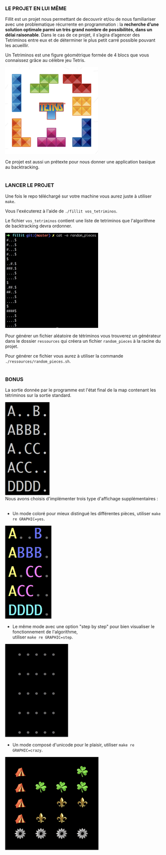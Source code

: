 ### LE PROJET EN LUI MÊME

Fillit est un projet nous permettant de decouvrir et/ou de nous familiariser avec
une problematique récurrente en programmation : la **recherche d’une solution optimale
parmi un très grand nombre de possibilités, dans un délai raisonable**. Dans le cas de ce
projet, il s’agira d’agencer des Tetriminos entre eux et de déterminer le plus petit carré
possible pouvant les acueillir.

Un Tetriminos est une figure géométrique formée de 4 blocs que vous connaissez
grâce au célèbre jeu Tetris.

<img src="ressources/tetriminos.png" width="300">

Ce projet est aussi un prétexte pour nous donner une application basique au backtracking.
<br><br>
### LANCER LE PROJET

Une fois le repo téléchargé sur votre machine vous aurez juste à utiliser `make`.

Vous l'exécuterez à l'aide de `./fillit vos_tetriminos`.

Le fichier `vos_tetriminos` contient une liste de tetriminos que l'algorithme de backtracking devra ordonner.

<img src="ressources/random_pieces.png" width="300">

Pour générer un fichier aléatoire de tétriminos vous trouverez un générateur dans le dossier `ressources` 
qui créera un fichier `random_pieces` à la racine du projet.

Pour générer ce fichier vous aurez à utiliser la commande `./ressources/random_pieces.sh`.
<br><br>
### BONUS

La sortie donnée par le programme est l'état final de la map contenant les tétriminos sur la sortie standard.

<img src="ressources/classic.png" height="300">
<br>
Nous avons choisis d'implémenter trois type d'affichage supplémentaires :
<br><br>

* Un mode coloré pour mieux distingué les différentes pièces, utiliser `make re GRAPHIC=yes`.

<img src="ressources/color.png" height="300">
<br>

* Le même mode avec une option "step by step" pour bien visualiser le fonctionnement de l'algorithme,<br>utiliser `make re GRAPHIC=step`.

<img src="ressources/demo.gif" height="300">
<br>

* Un mode composé d'unicode pour le plaisir, utiliser `make re GRAPHIC=crazy`.

<img src="ressources/crazy.png" height="300">
